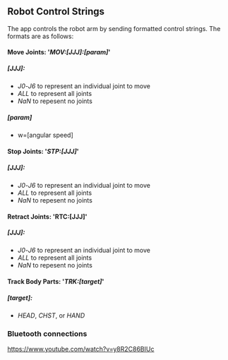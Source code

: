 ## Robot Control Strings

The app controls the robot arm by sending formatted control strings. The formats are as follows:

#### Move Joints: '_MOV:[JJJ]:[param]_'
##### [JJJ]:
- _J0_-_J6_ to represent an individual joint to move
- _ALL_ to represent all joints
- _NaN_ to repesent no joints

##### [param]
- w=[angular speed]

#### Stop Joints: '_STP:[JJJ]_'
##### [JJJ]: 
- _J0_-_J6_ to represent an individual joint to move
- _ALL_ to represent all joints
- _NaN_ to repesent no joints

#### Retract Joints: '__RTC:[JJJ]__'
##### [JJJ]: 
- _J0_-_J6_ to represent an individual joint to move
- _ALL_ to represent all joints
- _NaN_ to repesent no joints

#### Track Body Parts: '_TRK:[target]_'
##### [target]: 
- _HEAD_, _CHST_, or _HAND_

### Bluetooth connections
https://www.youtube.com/watch?v=y8R2C86BIUc
